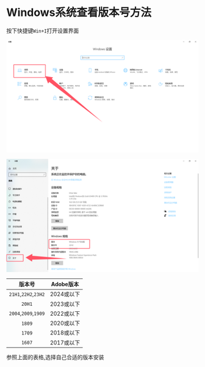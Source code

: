 # Windows系统查看版本号方法

按下快捷键`Win+I`打开设置界面

![3-1](assets/3-1.png)

![3-2](assets/3-2.png)

|        版本号        | Adobe版本  |
| :------------------: | :--------: |
| `21H1`,`22H2`,`23H2` | 2024或以下 |
|        `20H1`        | 2023或以下 |
| `2004`,`2009`,`1909` | 2022或以下 |
|        `1809`        | 2020或以下 |
|        `1709`        | 2018或以下 |
|        `1607`        | 2017或以下 |

参照上面的表格,选择自己合适的版本安装